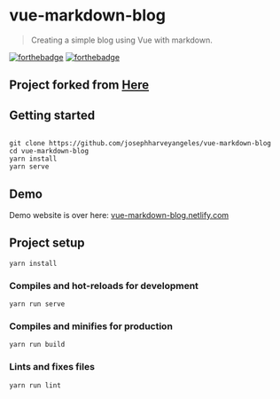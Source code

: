 # vue-markdown-blog
> Creating a simple blog using Vue with markdown.

[![forthebadge](https://forthebadge.com/images/badges/built-with-love.svg)](https://forthebadge.com)
[![forthebadge](https://forthebadge.com/images/badges/made-with-vue.svg)](https://forthebadge.com)

## Project forked from [Here](https://github.com/josephharveyangeles/vue-markdown-blog)
## Getting started
```

git clone https://github.com/josephharveyangeles/vue-markdown-blog
cd vue-markdown-blog
yarn install
yarn serve
```


## Demo
Demo website is over here: [vue-markdown-blog.netlify.com](https://vue-markdown-blog.netlify.com/)

## Project setup
```
yarn install
```

### Compiles and hot-reloads for development
```
yarn run serve
```

### Compiles and minifies for production
```
yarn run build
```

### Lints and fixes files
```
yarn run lint
```
